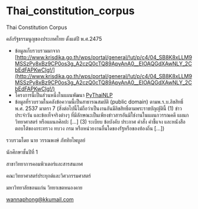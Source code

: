 # Thai_constitution_corpus
Thai Constitution Corpus

คลังรัฐธรรมนูญของประเทศไทย ตั้งแต่ปี พ.ศ.2475

- ข้อมูลเก็บรวบรวมมาจาก [http://www.krisdika.go.th/wps/portal/general/!ut/p/c4/04_SB8K8xLLM9MSSzPy8xBz9CP0os3g_A2czQ0cTQ89ApyAnA0__EIOAQGdXAwNLY_2CbEdFAPKwCIg!/](http://www.krisdika.go.th/wps/portal/general/!ut/p/c4/04_SB8K8xLLM9MSSzPy8xBz9CP0os3g_A2czQ0cTQ89ApyAnA0__EIOAQGdXAwNLY_2CbEdFAPKwCIg!/)
- โครงการนี้เป็นส่วนหนึ่งในแผนพัฒนา [PyThaiNLP](https://github.com/PyThaiNLP/)
- ข้อมูลที่รวบรวมในคลังข้อความนี้เป็นสาธารณสมบัติ (public domain) ตามพ.ร.บ.ลิขสิทธิ์ พ.ศ. 2537 มาตรา 7 (สิ่งต่อไปนี้ไม่ถือว่าเป็นงานอันมีลิขสิทธิ์ตามพระราชบัญญัตินี้ (1) ข่าวประจำวัน และข้อเท็จจริงต่างๆ ที่มีลักษณะเป็นเพียงข่าวสารอันมิใช่งานในแผนกวรรณคดี แผนกวิทยาศาสตร์ หรือแผนกศิลปะ [...] (3) ระเบียบ ข้อบังคับ ประกาศ คำสั่ง คำชี้แจง และหนังสือตอบโต้ของกระทรวง ทบวง กรม หรือหน่วยงานอื่นใดของรัฐหรือของท้องถิ่น [...])

รวบรวมโดย นาย วรรณพงษ์ ภัททิยไพบูลย์

นักศึกษาชั้นปีที่ 1

สาขาวิทยาการคอมพิวเตอร์และสารสนเทศ

คณะวิทยาศาสตร์ประยุกต์และวิศวกรรมศาสตร์

มหาวิทยาลัยขอนแก่น วิทยาเขตหนองคาย

wannaphong@kkumail.com